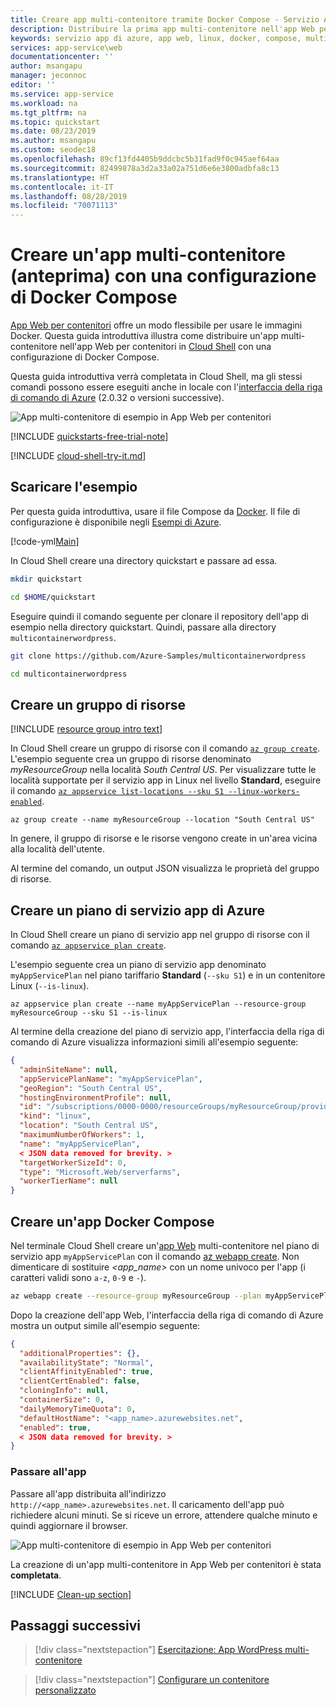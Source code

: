 ```yaml
---
title: Creare app multi-contenitore tramite Docker Compose - Servizio App di Azure
description: Distribuire la prima app multi-contenitore nell'app Web per contenitori di Azure in pochi minuti
keywords: servizio app di azure, app web, linux, docker, compose, multicontenitore, multi-contenitore, app web per contenitori, più contenitori, contenitore, wordpress, db azure per mysql, database di produzione con contenitori
services: app-service\web
documentationcenter: ''
author: msangapu
manager: jeconnoc
editor: ''
ms.service: app-service
ms.workload: na
ms.tgt_pltfrm: na
ms.topic: quickstart
ms.date: 08/23/2019
ms.author: msangapu
ms.custom: seodec18
ms.openlocfilehash: 89cf13fd4405b9ddcbc5b31fad9f0c945aef64aa
ms.sourcegitcommit: 82499878a3d2a33a02a751d6e6e3800adbfa8c13
ms.translationtype: HT
ms.contentlocale: it-IT
ms.lasthandoff: 08/28/2019
ms.locfileid: "70071113"
---
```

# <a name="create-a-multi-container-preview-app-using-a-docker-compose-configuration"></a>Creare un'app multi-contenitore (anteprima) con una configurazione di Docker Compose

[App Web per contenitori](app-service-linux-intro.md) offre un modo flessibile per usare le immagini Docker. Questa guida introduttiva illustra come distribuire un'app multi-contenitore nell'app Web per contenitori in [Cloud Shell](https://docs.microsoft.com/azure/cloud-shell/overview) con una configurazione di Docker Compose.

Questa guida introduttiva verrà completata in Cloud Shell, ma gli stessi comandi possono essere eseguiti anche in locale con l'[interfaccia della riga di comando di Azure](/cli/azure/install-azure-cli) (2.0.32 o versioni successive). 

![App multi-contenitore di esempio in App Web per contenitori][1]

[!INCLUDE [quickstarts-free-trial-note](../../../includes/quickstarts-free-trial-note.md)]

[!INCLUDE [cloud-shell-try-it.md](../../../includes/cloud-shell-try-it.md)]

## <a name="download-the-sample"></a>Scaricare l'esempio

Per questa guida introduttiva, usare il file Compose da [Docker](https://docs.docker.com/compose/wordpress/#define-the-project). Il file di configurazione è disponibile negli [Esempi di Azure](https://github.com/Azure-Samples/multicontainerwordpress).

[!code-yml[Main](../../../azure-app-service-multi-container/docker-compose-wordpress.yml)]

In Cloud Shell creare una directory quickstart e passare ad essa.

```bash
mkdir quickstart

cd $HOME/quickstart
```

Eseguire quindi il comando seguente per clonare il repository dell'app di esempio nella directory quickstart. Quindi, passare alla directory `multicontainerwordpress`.

```bash
git clone https://github.com/Azure-Samples/multicontainerwordpress

cd multicontainerwordpress
```

## <a name="create-a-resource-group"></a>Creare un gruppo di risorse

[!INCLUDE [resource group intro text](../../../includes/resource-group.md)]

In Cloud Shell creare un gruppo di risorse con il comando [`az group create`](/cli/azure/group?view=azure-cli-latest#az-group-create). L'esempio seguente crea un gruppo di risorse denominato *myResourceGroup* nella località *South Central US*. Per visualizzare tutte le località supportate per il servizio app in Linux nel livello **Standard**, eseguire il comando [`az appservice list-locations --sku S1 --linux-workers-enabled`](/cli/azure/appservice?view=azure-cli-latest#az-appservice-list-locations).

```azurecli-interactive
az group create --name myResourceGroup --location "South Central US"
```

In genere, il gruppo di risorse e le risorse vengono create in un'area vicina alla località dell'utente.

Al termine del comando, un output JSON visualizza le proprietà del gruppo di risorse.

## <a name="create-an-azure-app-service-plan"></a>Creare un piano di servizio app di Azure

In Cloud Shell creare un piano di servizio app nel gruppo di risorse con il comando [`az appservice plan create`](/cli/azure/appservice/plan?view=azure-cli-latest#az-appservice-plan-create).

L'esempio seguente crea un piano di servizio app denominato `myAppServicePlan` nel piano tariffario **Standard** (`--sku S1`) e in un contenitore Linux (`--is-linux`).

```azurecli-interactive
az appservice plan create --name myAppServicePlan --resource-group myResourceGroup --sku S1 --is-linux
```

Al termine della creazione del piano di servizio app, l'interfaccia della riga di comando di Azure visualizza informazioni simili all'esempio seguente:

```json
{
  "adminSiteName": null,
  "appServicePlanName": "myAppServicePlan",
  "geoRegion": "South Central US",
  "hostingEnvironmentProfile": null,
  "id": "/subscriptions/0000-0000/resourceGroups/myResourceGroup/providers/Microsoft.Web/serverfarms/myAppServicePlan",
  "kind": "linux",
  "location": "South Central US",
  "maximumNumberOfWorkers": 1,
  "name": "myAppServicePlan",
  < JSON data removed for brevity. >
  "targetWorkerSizeId": 0,
  "type": "Microsoft.Web/serverfarms",
  "workerTierName": null
}
```

## <a name="create-a-docker-compose-app"></a>Creare un'app Docker Compose

Nel terminale Cloud Shell creare un'[app Web](app-service-linux-intro.md) multi-contenitore nel piano di servizio app `myAppServicePlan` con il comando [az webapp create](/cli/azure/webapp?view=azure-cli-latest#az-webapp-create). Non dimenticare di sostituire _\<app_name>_ con un nome univoco per l'app (i caratteri validi sono `a-z`, `0-9` e `-`).

```bash
az webapp create --resource-group myResourceGroup --plan myAppServicePlan --name <app_name> --multicontainer-config-type compose --multicontainer-config-file compose-wordpress.yml
```

Dopo la creazione dell'app Web, l'interfaccia della riga di comando di Azure mostra un output simile all'esempio seguente:

```json
{
  "additionalProperties": {},
  "availabilityState": "Normal",
  "clientAffinityEnabled": true,
  "clientCertEnabled": false,
  "cloningInfo": null,
  "containerSize": 0,
  "dailyMemoryTimeQuota": 0,
  "defaultHostName": "<app_name>.azurewebsites.net",
  "enabled": true,
  < JSON data removed for brevity. >
}
```

### <a name="browse-to-the-app"></a>Passare all'app

Passare all'app distribuita all'indirizzo `http://<app_name>.azurewebsites.net`. Il caricamento dell'app può richiedere alcuni minuti. Se si riceve un errore, attendere qualche minuto e quindi aggiornare il browser.

![App multi-contenitore di esempio in App Web per contenitori][1]

La creazione di un'app multi-contenitore in App Web per contenitori è stata **completata**.

[!INCLUDE [Clean-up section](../../../includes/cli-script-clean-up.md)]

## <a name="next-steps"></a>Passaggi successivi

> [!div class="nextstepaction"]
> [Esercitazione: App WordPress multi-contenitore](tutorial-multi-container-app.md)

> [!div class="nextstepaction"]
> [Configurare un contenitore personalizzato](configure-custom-container.md)

<!--Image references-->
[1]: ./media/tutorial-multi-container-app/azure-multi-container-wordpress-install.png